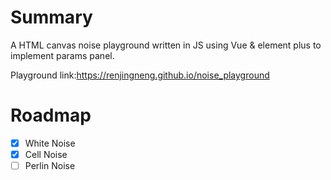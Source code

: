 # Summary

A HTML canvas noise   playground written in JS using Vue & element plus to implement   params panel.

Playground link:https://renjingneng.github.io/noise_playground

# Roadmap

- [X] White Noise 
- [X] Cell Noise 
- [ ] Perlin Noise